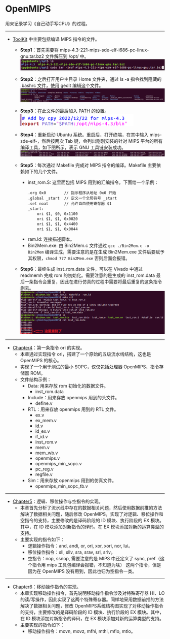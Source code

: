 # OpenMIPS
用来记录学习《自己动手写CPU》的过程。

---
* [ToolKit](https://github.com/cpyhal3515/OpenMIPS/tree/main/ToolKit) 中主要包括编译 MIPS 指令的文件。
    * **Step1**：首先需要将 mips-4.3-221-mips-sde-elf-i686-pc-linux-gnu.tar.bz2 文件解压到 /opt/ 中。
    ![1](./Picture/1.png)
    * **Step2**：之后打开用户主目录 Home 文件夹，通过 ls -a 指令找到隐藏的 .bashrc 文件，使用 gedit 编辑这个文件。
    ![2](./Picture/2.png)
    
    * **Step3**：在此文件的最后加入 PATH 的设置。
    ![3](./Picture/3.png)
    
    * **Step4**：重新启动 Ubuntu 系统。重启后，打开终端，在其中输入 mips-sde-elf-，然后按两次 Tab 键，会列出刚刚安装的针对 MIPS 平台的所有编译工具，如下图所示，表示 GNU 工具链安装成功。
    ![4](./Picture/4.png)
    * **Step5**：每次通过 Makefile 完成对 MIPS 指令的编译。Makefile 主要依赖如下的几个文件。
        * inst_rom.S: 这里面包括 MIPS 用到的汇编指令。下面给一个示例：
            ```
            .org 0x0        // 指示程序从地址 0x0 开始
            .global _start  // 定义一个全局符号 _start
            .set noat       // 允许自由使用寄存器 $1
            _start:
                ori $1, $0, 0x1100
                ori $1, $1, 0x0020
                ori $1, $1, 0x4400
                ori $1, $1, 0x0044
            ```
        * ram.ld: 连接描述脚本。
        * Bin2Mem.exe: 由 Bin2Mem.c 文件通过 `gcc ./Bin2Mem.c -o Bin2Mem` 编译生成，需要注意的是在生成 Bin2Mem.exe 文件后要赋予其权限，`chmod 777 Bin2Mem.exe` 否则后面会报错。
    * **Step6**：最终生成 inst_rom.data 文件，可以在 Vivado 中通过 readmemh 完成 rom 的初始化。需要注意的是生成的 inst_rom.data 最后一条指令会重复，因此在进行仿真的过程中需要将最后重复的这条指令删去。
        ![5](./Picture/5.png)
---
* [Chapter4](https://github.com/cpyhal3515/OpenMIPS/tree/main/Chapter4)：第一条指令 ori 的实现。
    * 本章通过实现指令 ori，搭建了一个原始的五级流水线结构，这也是 OpenMIPS 的核心。
    * 实现了一个用于测试的最小 SOPC，仅仅包括处理器 OpenMIPS、指令存储器 ROM。
    * 文件结构示例：
        * Data: 用来存放 rom 初始化的数据文件。
            * inst_rom.data
        * Include：用来存放 openmips 用到的头文件。
            * define.v
        * RTL：用来存放 openmips 用到的 RTL 文件。
            * ex.v
            * ex_mem.v
            * id.v
            * id_ex.v
            * if_id.v
            * inst_rom.v
            * mem.v
            * mem_wb.v
            * openmips.v
            * openmips_min_sopc.v
            * pc_reg.v
            * regfile.v
        * Sim：用来存放 openmips 用到的仿真文件。
            * openmips_min_sopc_tb.v

---

* [Chapter5](https://github.com/cpyhal3515/OpenMIPS/tree/main/Chapter5)：逻辑、移位操作与空指令的实现。
    * 本章首先分析了流水线中存在的数据相关问题，然后使用数据前推的方法解决了数据相关问题，随后修改 OpenMIPS，实现了对逻辑、移位操作和空指令的支持，主要修改的是译码阶段的 ID 模块、执行阶段的 EX 模块。其中，在 ID 模块添加对新指令的译码，在 EX 模块添加对新的运算类型的支持。
    * 主要实现的指令如下：
        * 逻辑操作指令：and, andi, or, ori, xor, xori, nor, lui。
        * 移位操作指令：sll, sllv, sra, srav, srl, srlv。
        * 空指令：nop, ssnop, 需要注意的是 MIPS 中还定义了 sync, pref（这个指令用 mips 工具包编译会报错，不知道为啥） 这两个指令，但是因为在 OpenMIPS 没有用到，因此也归为空指令一类。
---

* [Chapter6](https://github.com/cpyhal3515/OpenMIPS/tree/main/Chapter6)：移动操作指令的实现。
    * 本章实现移动操作指令，首先说明移动操作指令涉及对特殊寄存器 HI、LO 的读/写操作，因此实现了这两个特殊寄存器。同样地采用数据前推的方法解决了数据相关问题，修改 OpenMIPS系统结构图实现了对移动操作指令的支持，主要修改的是译码阶段的 ID 模块、执行阶段的 EX 模块。其中，在 ID 模块添加对新指令的译码，在 EX 模块添加对新的运算类型的支持。
    * 主要实现的指令如下：
        * 移动操作指令：movn, movz, mfhi, mthi, mflo, mtlo。




